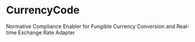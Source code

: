 # CurrencyCode
Normative Compliance Enabler for Fungible Currency Conversion and Real-time Exchange Rate Adapter

